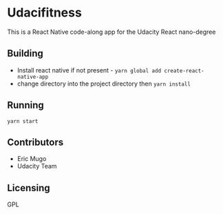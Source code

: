 # Udacifitness

This is a React Native code-along app for the Udacity React nano-degree

## Building
* Install react native if not present - `yarn global add create-react-native-app`
* change directory into the project directory then `yarn install`

## Running
`yarn start`

## Contributors
* Eric Mugo
* Udacity Team

## Licensing
GPL


